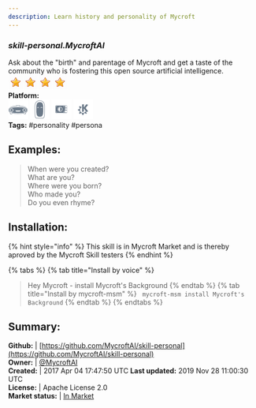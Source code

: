 ```yaml
---
description: Learn history and personality of Mycroft
---
```


### _skill-personal.MycroftAI_  
Ask about the "birth" and parentage of Mycroft and get a taste of the community
who is fostering this open source artificial intelligence.  
![](../.gitbook/assets/star.png)![](../.gitbook/assets/star.png)![](../.gitbook/assets/star.png)![](../.gitbook/assets/star.png)  
**Platform:**  
 ![Mark I](../.gitbook/assets/mark-1-icon.png)  ![Mark II](../.gitbook/assets/mark-2-icon.png)  ![Picroft](../.gitbook/assets/picroft-icon.png)  ![plasmoid](../.gitbook/assets/kde.png)   
**Tags:** \#personality \#persona   
## Examples:  
> When were you created?  
> What are you?  
> Where were you born?  
> Who made you?  
> Do you even rhyme?  
  
## Installation:  
{% hint style="info" %}
This skill is in Mycroft Market and is thereby aproved by the Mycroft Skill testers
{% endhint %}
    
{% tabs %}
{% tab title="Install by voice" %}
> Hey Mycroft - install Mycroft's Background
{% endtab %}
  {% tab title="Install by mycroft-msm" %}
``` mycroft-msm install Mycroft's Background```
{% endtab %}
  {% endtabs %}
    
## Summary:  
**Github:** | [https://github.com/MycroftAI/skill-personal](https://github.com/MycroftAI/skill-personal)  
**Owner:** | [@MycroftAI](https://github.com/MycroftAI)  
**Created:** | 2017 Apr 04 17:47:50 UTC  **Last updated:** 2019 Nov 28 11:00:30 UTC  
**License:** | Apache License 2.0  
**Market status:** | [In Market](https://market.mycroft.ai/skill/mycroft-personal)  
